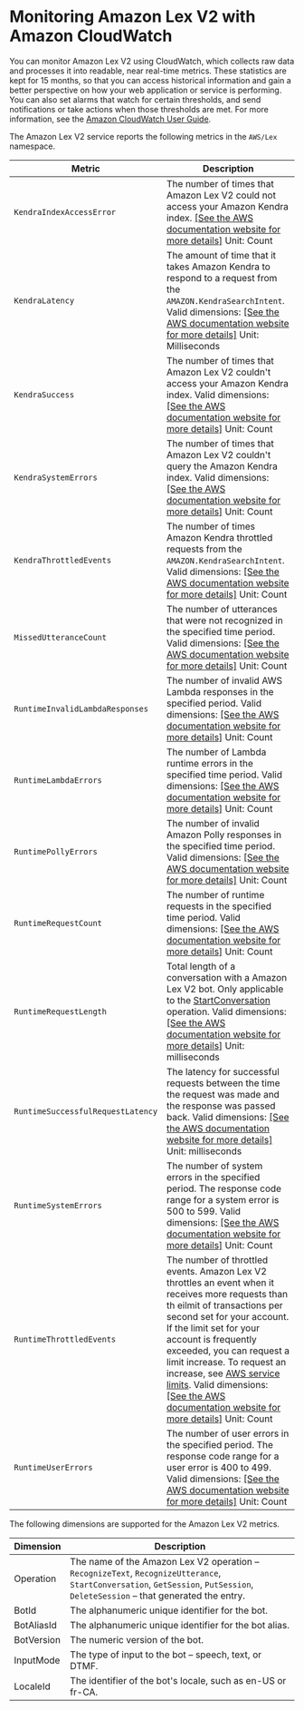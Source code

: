 # Monitoring Amazon Lex V2 with Amazon CloudWatch<a name="monitoring-cloudwatch"></a>

You can monitor Amazon Lex V2 using CloudWatch, which collects raw data and processes it into readable, near real\-time metrics\. These statistics are kept for 15 months, so that you can access historical information and gain a better perspective on how your web application or service is performing\. You can also set alarms that watch for certain thresholds, and send notifications or take actions when those thresholds are met\. For more information, see the [Amazon CloudWatch User Guide](https://docs.aws.amazon.com/AmazonCloudWatch/latest/monitoring/)\.

The Amazon Lex V2 service reports the following metrics in the `AWS/Lex` namespace\.


| Metric | Description | 
| --- | --- | 
|  `KendraIndexAccessError`  |  The number of times that Amazon Lex V2 could not access your Amazon Kendra index\. [\[See the AWS documentation website for more details\]](http://docs.aws.amazon.com/lexv2/latest/dg/monitoring-cloudwatch.html) Unit: Count  | 
|  `KendraLatency`  |  The amount of time that it takes Amazon Kendra to respond to a request from the `AMAZON.KendraSearchIntent`\. Valid dimensions:  [\[See the AWS documentation website for more details\]](http://docs.aws.amazon.com/lexv2/latest/dg/monitoring-cloudwatch.html) Unit: Milliseconds  | 
|  `KendraSuccess`  |  The number of times that Amazon Lex V2 couldn't access your Amazon Kendra index\. Valid dimensions: [\[See the AWS documentation website for more details\]](http://docs.aws.amazon.com/lexv2/latest/dg/monitoring-cloudwatch.html) Unit: Count  | 
|  `KendraSystemErrors`  |  The number of times that Amazon Lex V2 couldn't query the Amazon Kendra index\. Valid dimensions: [\[See the AWS documentation website for more details\]](http://docs.aws.amazon.com/lexv2/latest/dg/monitoring-cloudwatch.html) Unit: Count  | 
|  `KendraThrottledEvents`  |  The number of times Amazon Kendra throttled requests from the `AMAZON.KendraSearchIntent`\. Valid dimensions: [\[See the AWS documentation website for more details\]](http://docs.aws.amazon.com/lexv2/latest/dg/monitoring-cloudwatch.html) Unit: Count  | 
|  `MissedUtteranceCount`  |  The number of utterances that were not recognized in the specified time period\. Valid dimensions: [\[See the AWS documentation website for more details\]](http://docs.aws.amazon.com/lexv2/latest/dg/monitoring-cloudwatch.html) Unit: Count  | 
|  `RuntimeInvalidLambdaResponses`  |  The number of invalid AWS Lambda responses in the specified period\. Valid dimensions: [\[See the AWS documentation website for more details\]](http://docs.aws.amazon.com/lexv2/latest/dg/monitoring-cloudwatch.html) Unit: Count  | 
|  `RuntimeLambdaErrors`  |  The number of Lambda runtime errors in the specified time period\. Valid dimensions: [\[See the AWS documentation website for more details\]](http://docs.aws.amazon.com/lexv2/latest/dg/monitoring-cloudwatch.html) Unit: Count  | 
|  `RuntimePollyErrors`  |  The number of invalid Amazon Polly responses in the specified time period\. Valid dimensions: [\[See the AWS documentation website for more details\]](http://docs.aws.amazon.com/lexv2/latest/dg/monitoring-cloudwatch.html) Unit: Count  | 
|  `RuntimeRequestCount`  |  The number of runtime requests in the specified time period\. Valid dimensions: [\[See the AWS documentation website for more details\]](http://docs.aws.amazon.com/lexv2/latest/dg/monitoring-cloudwatch.html) Unit: Count  | 
| `RuntimeRequestLength` | Total length of a conversation with a Amazon Lex V2 bot\. Only applicable to the [StartConversation](API_runtime_StartConversation.md) operation\. Valid dimensions: [\[See the AWS documentation website for more details\]](http://docs.aws.amazon.com/lexv2/latest/dg/monitoring-cloudwatch.html) Unit: milliseconds | 
|  `RuntimeSuccessfulRequestLatency`  |  The latency for successful requests between the time the request was made and the response was passed back\. Valid dimensions: [\[See the AWS documentation website for more details\]](http://docs.aws.amazon.com/lexv2/latest/dg/monitoring-cloudwatch.html) Unit: milliseconds  | 
|  `RuntimeSystemErrors`  |  The number of system errors in the specified period\. The response code range for a system error is 500 to 599\. Valid dimensions: [\[See the AWS documentation website for more details\]](http://docs.aws.amazon.com/lexv2/latest/dg/monitoring-cloudwatch.html) Unit: Count  | 
|  `RuntimeThrottledEvents`  |  The number of throttled events\. Amazon Lex V2 throttles an event when it receives more requests than th eilmit of transactions per second set for your account\. If the limit set for your account is frequently exceeded, you can request a limit increase\. To request an increase, see [AWS service limits](https://docs.aws.amazon.com/general/latest/gr/aws_service_limits.html)\. Valid dimensions: [\[See the AWS documentation website for more details\]](http://docs.aws.amazon.com/lexv2/latest/dg/monitoring-cloudwatch.html) Unit: Count  | 
|  `RuntimeUserErrors`  |  The number of user errors in the specified period\. The response code range for a user error is 400 to 499\. Valid dimensions: [\[See the AWS documentation website for more details\]](http://docs.aws.amazon.com/lexv2/latest/dg/monitoring-cloudwatch.html) Unit: Count  | 

The following dimensions are supported for the Amazon Lex V2 metrics\.


|  Dimension  |  Description  | 
| --- | --- | 
|  Operation  |  The name of the Amazon Lex V2 operation – `RecognizeText`, `RecognizeUtterance`, `StartConversation`, `GetSession`, `PutSession`, `DeleteSession` – that generated the entry\.  | 
|  BotId  |  The alphanumeric unique identifier for the bot\.  | 
|  BotAliasId  |  The alphanumeric unique identifier for the bot alias\.  | 
|  BotVersion  |  The numeric version of the bot\.  | 
|  InputMode  |  The type of input to the bot – speech, text, or DTMF\.  | 
|  LocaleId  |  The identifier of the bot's locale, such as en\-US or fr\-CA\.  | 